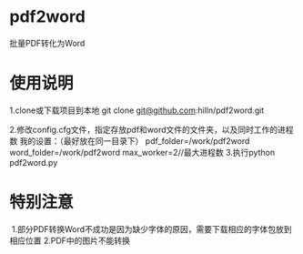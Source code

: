 # pdf2word
批量PDF转化为Word
# 使用说明
1.clone或下载项目到本地
git clone git@github.com:hilln/pdf2word.git

2.修改config.cfg文件，指定存放pdf和word文件的文件夹，以及同时工作的进程数
 我的设置：（最好放在同一目录下）
 pdf_folder=/work/pdf2word
 word_folder=/work/pdf2word
 max_worker=2//最大进程数
3.执行python pdf2word.py

# 特别注意
  1.部分PDF转换Word不成功是因为缺少字体的原因，需要下载相应的字体包放到相应位置
  2.PDF中的图片不能转换
 
